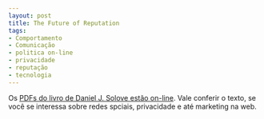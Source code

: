 ```yaml
---
layout: post
title: The Future of Reputation
tags:
- Comportamento
- Comunicação
- politica on-line
- privacidade
- reputação
- tecnologia
---
```


Os [PDFs do livro de Daniel J. Solove estão on-line](http://docs.law.gwu.edu/facweb/dsolove/Future-of-Reputation/text.htm). Vale conferir o texto, se você se interessa sobre redes spciais, privacidade e até marketing na web.

